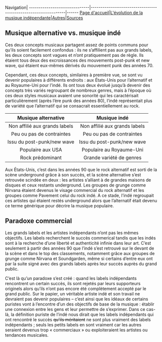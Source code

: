Navigation|
-------------------------------|-----------------------------------------------------------------|------
[Page d'accueil](/indie-music/)|[L'évolution de la musique indépendante](./evolution)|[Autres](./autres)|[Sources](./sources)

## Musique alternative vs. musique indé
  
Ces deux concepts musicaux partagent assez de points communs pour qu’ils soient facilement confondus : ils ne s’affilient pas aux grands labels, les deux concepts sont vagues et n’ont pratiquement pas de règle. Ils étaient tous deux des excroissances des mouvements post-punk et new wave, qui étaient eux-mêmes dérivés du mouvement punk des années 70.

Cependant, ces deux concepts, similaires à première vue, se sont vu devenir populaires à différents endroits : aux États-Unis pour l’alternatif et au Royaume-Uni pour l’indé. 
Ils ont tous deux évolué jusqu’à devenir des concepts très variés regroupant de nombreux genres, mais à l’époque où ces deux styles musicaux avaient une sonorité qui les caractérisait particulièrement (après l’ère punk des années 80), l’indé représentait plus de variété que l’alternatif qui se consacrait essentiellement au rock.
  
Musique alternative|Musique indé
:--------------------:|:------------------------:
Non affilié aux grands labels|Non affilié aux grands labels
Peu ou pas de contraintes|Peu ou pas de contraintes
Issu du post-punk/new wave|Issu du post-punk/new wave
Populaire aux USA|Populaire au Royaume-Uni
Rock prédominant|Grande variété de genres
  
Aux États-Unis, c’est dans les années 90 que le rock alternatif est sorti de la scène underground grâce à son succès, et la scène alternative s’est retrouvée scindée en deux : les artistes s’alliant à de grandes maisons de disques et ceux restants underground. Les groupes de grunge comme Nirvana étaient devenus le visage commercial du rock alternatif et les groupes comme Pavement celui du rock indé. A ce stade, l’indé regroupait ces artistes qui étaient restés underground alors que l’alternatif était devenu ce terme générique pour décrire la musique populaire.

## Paradoxe commercial

Les grands labels et les artistes indépendants n’ont pas les mêmes objectifs. Les labels recherchent le succès commerical tandis que les indés sont à la recherche d’une liberté et authenticité infinie dans leur art. C’est seulement à partir des années 90 que l’indé s’est retrouvé sur le devant de la scène et dans le top des classements, notamment grâce aux groupes de grunge comme Nirvana et Soundgarden, même si certains d’entre eux ont par la suite signé avec des grands labels après leur succès auprès du grand public.

C’est là qu’un paradoxe s’est créé : quand les labels indépendants rencontrent un certain succès, ils sont rejetés par leurs supporteurs originels alors qu’ils n’ont pas encore été complètement accepté par le grand public. Sur le papier, un véritable artiste indé et son travail ne devraient pas devenir populaires – c’est ainsi que les idéaux de certains puristes vont à l’encontre d’un des objectifs de base de la musique : établir une connexion entre les gens et leur permettre de s’exprimer. Dans ce cas-là, la définition puriste de l’indé nous dirait que les labels indépendants qui ont rencontré le succès ~~qu'ils méritaient~~ ne sont plus vraiment des labels indépendants ; seuls les petits labels en sont vraiment car les autres seraient devenus trop « commerciaux » ou exploiteraient les artistes ou tendances musicales.
